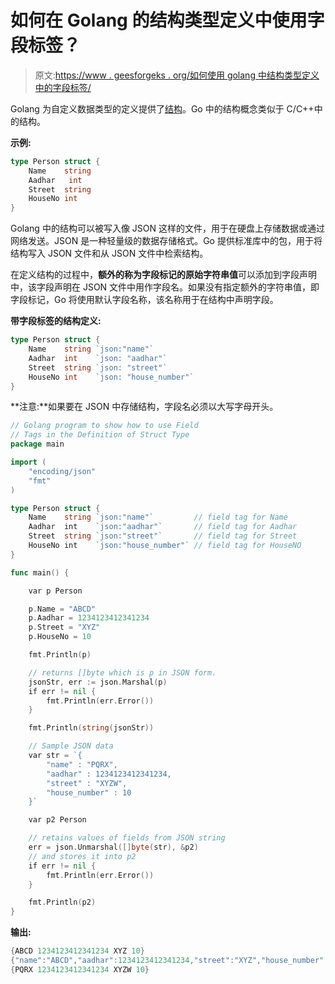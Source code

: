 # 如何在 Golang 的结构类型定义中使用字段标签？

> 原文:[https://www . geesforgeks . org/如何使用 golang 中结构类型定义中的字段标签/](https://www.geeksforgeeks.org/how-to-use-field-tags-in-the-definition-of-struct-type-in-golang/)

Golang 为自定义数据类型的定义提供了[结构](https://www.geeksforgeeks.org/structures-in-golang/)。Go 中的结构概念类似于 C/C++中的结构。

**示例:**

```go
type Person struct {
    Name    string
    Aadhar   int
    Street  string
    HouseNo int
}

```

Golang 中的结构可以被写入像 JSON 这样的文件，用于在硬盘上存储数据或通过网络发送。JSON 是一种轻量级的数据存储格式。Go 提供标准库中的包，用于将结构写入 JSON 文件和从 JSON 文件中检索结构。

在定义结构的过程中，**额外的称为字段标记的原始字符串值**可以添加到字段声明中，该字段声明在 JSON 文件中用作字段名。如果没有指定额外的字符串值，即字段标记，Go 将使用默认字段名称，该名称用于在结构中声明字段。

**带字段标签的结构定义:**

```go
type Person struct {
    Name    string `json:"name"`
    Aadhar  int    `json: "aadhar"`
    Street  string `json: "street"`
    HouseNo int    `json: "house_number"`
}

```

**注意:**如果要在 JSON 中存储结构，字段名必须以大写字母开头。

```go
// Golang program to show how to use Field
// Tags in the Definition of Struct Type
package main

import (
    "encoding/json"
    "fmt"
)

type Person struct {
    Name    string `json:"name"`         // field tag for Name
    Aadhar  int    `json:"aadhar"`       // field tag for Aadhar
    Street  string `json:"street"`       // field tag for Street
    HouseNo int    `json:"house_number"` // field tag for HouseNO
}

func main() {

    var p Person

    p.Name = "ABCD"
    p.Aadhar = 1234123412341234
    p.Street = "XYZ"
    p.HouseNo = 10

    fmt.Println(p)

    // returns []byte which is p in JSON form.
    jsonStr, err := json.Marshal(p)
    if err != nil {
        fmt.Println(err.Error())
    }

    fmt.Println(string(jsonStr))

    // Sample JSON data
    var str = `{ 
        "name" : "PQRX",
        "aadhar" : 1234123412341234,
        "street" : "XYZW",
        "house_number" : 10
    }`

    var p2 Person

    // retains values of fields from JSON string
    err = json.Unmarshal([]byte(str), &p2)
    // and stores it into p2
    if err != nil {
        fmt.Println(err.Error())
    }

    fmt.Println(p2)
}
```

**输出:**

```go
{ABCD 1234123412341234 XYZ 10}
{"name":"ABCD","aadhar":1234123412341234,"street":"XYZ","house_number":10}
{PQRX 1234123412341234 XYZW 10}

```